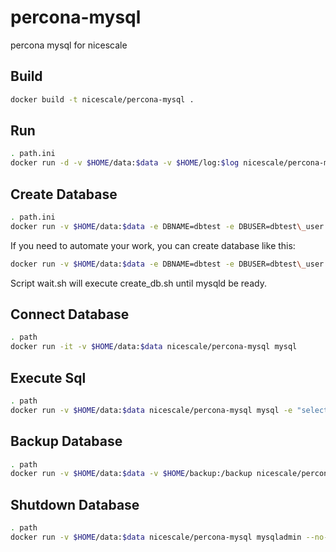 percona-mysql
=============

percona mysql for nicescale

Build
-----

```bash
docker build -t nicescale/percona-mysql .
```

Run
-----
```bash
. path.ini
docker run -d -v $HOME/data:$data -v $HOME/log:$log nicescale/percona-mysql
```

Create Database
-----
```bash
. path.ini
docker run -v $HOME/data:$data -e DBNAME=dbtest -e DBUSER=dbtest\_user -e DBPASS=123qwe nicescale/percona-mysql /opt/nicedocker/create\_db.sh
```
If you need to automate your work, you can create database like this:
```bash
docker run -v $HOME/data:$data -e DBNAME=dbtest -e DBUSER=dbtest\_user -e DBPASS=123qwe nicescale/percona-mysql /opt/nicedocker/wait.sh /opt/nicedocker/create\_db.sh
```
Script wait.sh will execute create\_db.sh until mysqld be ready.

Connect Database
-----
```bash
. path
docker run -it -v $HOME/data:$data nicescale/percona-mysql mysql  
```

Execute Sql
-----
```bash
. path
docker run -v $HOME/data:$data nicescale/percona-mysql mysql -e "select count(\*) from dbtest.testtable"
```

Backup Database
-----
```bash
. path
docker run -v $HOME/data:$data -v $HOME/backup:/backup nicescale/percona-mysql sh -c "mysqldump dbtest > /backup/dbtest"
```

Shutdown Database
-----
```bash
. path
docker run -v $HOME/data:$data nicescale/percona-mysql mysqladmin --no-defaults shutdown
```
